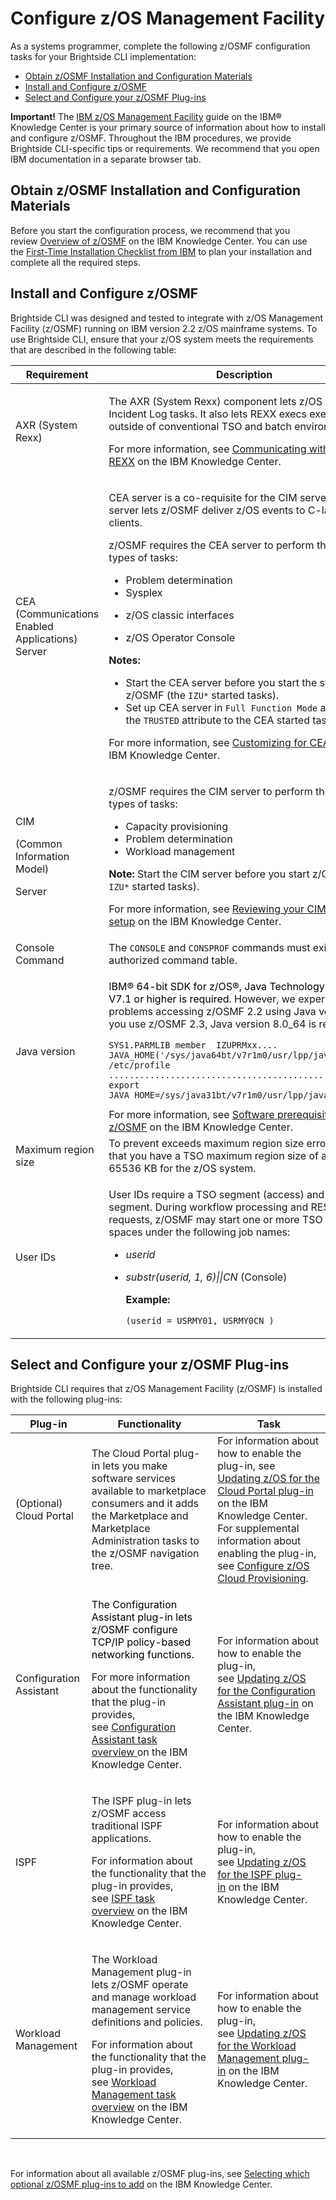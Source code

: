 # Configure z/OS Management Facility

As a systems programmer, complete the following z/OSMF configuration
tasks for your Brightside CLI implementation:

<div class="toc-macro rbtoc1519943043252">

  - [Obtain z/OSMF Installation and Configuration
    Materials](#Configurez/OSManagementFacility-Obtainz/OSMFInstallationandConfigurationMaterials)
  - [Install and Configure
    z/OSMF](#Configurez/OSManagementFacility-InstallandConfigurez/OSMFpre)
  - [Select and Configure your z/OSMF
    Plug-ins](#Configurez/OSManagementFacility-SelectandConfigureyourz/OSMFPlug-ins)

**Important!** The [IBM z/OS Management
Facility](https://www.ibm.com/support/knowledgecenter/en/SSLTBW_2.2.0/com.ibm.zos.v2r2.izu/izu.htm)
guide on the IBM<span style="color: rgb(0,0,0);">®</span> Knowledge
Center is your primary source of information about how to install and
configure z/OSMF. Throughout the IBM procedures, we provide Brightside
CLI-specific tips or<span> requirements. We recommend that you open IBM
documentation in a separate browser tab.</span>

## Obtain z/OSMF Installation and Configuration Materials

<span>Before you start the configuration process, we recommend that you
review [Overview of
z/OSMF](https://www.ibm.com/support/knowledgecenter/en/SSLTBW_2.2.0/com.ibm.zos.v2r2.izua300/IZUHPINFO_OverviewMain.htm) on
the IBM Knowledge Center. </span>You can use the [First-Time
Installation Checklist from
IBM](https://www.ibm.com/support/knowledgecenter/en/SSLTBW_2.2.0/com.ibm.zos.v2r2.izua300/IZUHPINFO_Checklist.htm) to
plan your installation and complete all the required
steps. 

## Install and Configure z/OSMF<span id="Configurez/OSManagementFacility-pre" class="confluence-anchor-link"></span>

Brightside CLI was designed and tested to integrate with z/OS Management
Facility (z/OSMF) running on IBM version 2.2 z/OS mainframe systems. To
use Brightside CLI, ensure that your z/OS system meets the requirements
that are described in the following table:

<div class="table-wrap">

<table>
<thead>
<tr class="header">
<th>Requirement</th>
<th>Description</th>
<th> </th>
</tr>
</thead>
<tbody>
<tr class="odd">
<td><span>AXR (System Rexx)</span></td>
<td><p>The AXR (System Rexx) component lets z/OS perform Incident Log tasks. It also lets REXX execs execute outside of conventional TSO and batch environments.</p>
<p>For more information, see <a href="https://www.ibm.com/support/knowledgecenter/en/SSLTBW_2.2.0/com.ibm.zos.v2r2.ieag100/m3modaxr.htm" class="external-link">Communicating with System REXX</a> on the IBM Knowledge Center.</p></td>
<td> </td>
</tr>
<tr class="even">
<td>CEA (Communications Enabled Applications)  Server</td>
<td><div class="content-wrapper">
<p>CEA server is a co-requisite for the CIM server. The CEA server lets z/OSMF deliver z/OS events to C-language clients.</p>
<p>z/OSMF requires the CEA server to perform the following types of tasks:</p>
<ul>
<li>Problem determination</li>
<li>Sysplex</li>
<li><p>z/OS classic interfaces</p></li>
<li><p>z/OS Operator Console<br />
</p></li>
</ul>
</div>
<div class="confluence-information-macro confluence-information-macro-note">
<span class="aui-icon aui-icon-small aui-iconfont-warning confluence-information-macro-icon"></span>
<div class="confluence-information-macro-body">
<p><strong>Notes:</strong></p>
<ul>
<li>Start the CEA server before you start the start z/OSMF (the <code>IZU*</code> started tasks).</li>
<li>Set up CEA server in <code>Full Function Mode</code> and assign the <code>TRUSTED</code> attribute to the CEA started task.</li>
</ul>
</div>
</div>
<p><span>For more information, see </span><a href="https://www.ibm.com/support/knowledgecenter/en/SSLTBW_2.2.0/com.ibm.zos.v2r2.e0zb100/custcea.htm" class="external-link">Customizing for CEA</a><span> on the IBM Knowledge Center.</span></p></td>
<td> </td>
</tr>
<tr class="odd">
<td>CIM
<div class="WordSection1">
<p>(Common Information Model) </p>
</div>
Server</td>
<td><div class="content-wrapper">
<p>z/OSMF requires the CIM server to perform the following types of tasks:</p>
<ul>
<li>Capacity provisioning</li>
<li>Problem determination</li>
<li>Workload management</li>
</ul>
<div class="confluence-information-macro confluence-information-macro-note">
<span class="aui-icon aui-icon-small aui-iconfont-warning confluence-information-macro-icon"></span>
<div class="confluence-information-macro-body">
<strong>Note:</strong> Start the CIM server before you start z/OSMF (the <code>IZU*</code> started tasks).
</div>
</div>
<p>For more information, see <a href="https://www.ibm.com/support/knowledgecenter/SSLTBW_2.2.0/com.ibm.zos.v2r2.izua300/IZUHPINFO_AdditionalCIMStepsForZOS.htm" class="external-link">Reviewing your CIM server setup</a> on the IBM Knowledge Center.</p>
</div></td>
<td> </td>
</tr>
<tr class="even">
<td>Console Command</td>
<td>The <code>CONSOLE</code> and <code>CONSPROF</code> commands must exist in the authorized command table.</td>
<td> </td>
</tr>
<tr class="odd">
<td>Java version</td>
<td><div class="content-wrapper">
<p>I<span style="color: rgb(0,0,0);">BM® 64-bit SDK for z/OS®, Java Technology Edition V7.1 or higher is required. </span>However, we experienced problems accessing z/OSMF 2.2 using Java version 8. If you use z/OSMF 2.3, Java version 8.0_64 is required.</p>
<div class="code panel caCodePanel">
<div class="codeContent panelContent">
<pre class="ca-code-default"><code>SYS1.PARMLIB member  IZUPRMxx.... JAVA_HOME(&#39;/sys/java64bt/v7r1m0/usr/lpp/java/J7.1_64&#39;
/etc/profile ............................................... export JAVA_HOME=/sys/java31bt/v7r1m0/usr/lpp/java/J7.1</code></pre>
</div>
</div>
For more information, see <a href="https://www.ibm.com/support/knowledgecenter/en/SSLTBW_2.2.0/com.ibm.zos.v2r2.izua300/IZUHPINFO_SoftwarePrereqs.htm" class="external-link">Software prerequisites for z/OSMF</a> on the IBM Knowledge Center.
</div></td>
<td> </td>
</tr>
<tr class="even">
<td>Maximum region size</td>
<td>To prevent exceeds maximum region size errors, ensure that you have a TSO maximum region size of at least 65536 KB for the z/OS system.</td>
<td> </td>
</tr>
<tr class="odd">
<td>User IDs</td>
<td><div class="content-wrapper">
<p>User IDs require a TSO segment (access) and an OMVS segment. During workflow processing and REST API requests, z/OSMF may start one or more TSO address spaces under the following job names:</p>
<ul>
<li><em>userid</em></li>
<li><p><em>substr(userid, 1, 6)||CN</em> (Console)</p>
<p><strong>Example:</strong></p>
<div class="code panel caCodePanel">
<div class="codeContent panelContent">
<pre class="ca-code-default"><code>(userid = USRMY01, USRMY0CN )</code></pre>
</div>
</div></li>
</ul>
</div></td>
<td> </td>
</tr>
</tbody>
</table>

</div>

## Select and Configure your z/OSMF Plug-ins

Brightside CLI requires that z/OS Management Facility (z/OSMF) is
installed with the following plug-ins:

<div class="table-wrap">

<table>
<thead>
<tr class="header">
<th>Plug-in</th>
<th>Functionality</th>
<th>Task</th>
</tr>
</thead>
<tbody>
<tr class="odd">
<td>(Optional) Cloud Portal</td>
<td>The Cloud Portal plug-in lets you make software services available to marketplace consumers and it adds the Marketplace and Marketplace Administration tasks to the z/OSMF navigation tree.</td>
<td>For information about how to enable the plug-in, see <a href="https://www.ibm.com/support/knowledgecenter/en/SSLTBW_2.2.0/com.ibm.zos.v2r2.izua300/izuconfig_CloudProvPortalSetup.htm" class="external-link">Updating z/OS for the Cloud Portal plug-in</a> on the IBM Knowledge Center. For supplemental information about enabling the plug-in, see <a href="433363264.html">Configure z/OS Cloud Provisioning</a>.</td>
</tr>
<tr class="even">
<td>Configuration Assistant</td>
<td><p><span style="color: rgb(0,0,0);">The Configuration Assistant plug-in lets z/OSMF configure TCP/IP policy-based networking functions.</span></p>
<p>For more information about the functionality that the plug-in provides, see <a href="https://www.ibm.com/support/knowledgecenter/SSLTBW_2.2.0/com.ibm.zos.v2r2.izua300/IZUHPINFO_OverviewConfigurationAssistant.htm" class="external-link">Configuration Assistant task overview </a>on the IBM Knowledge Center.</p></td>
<td>For information about how to enable the plug-in, see <a href="https://www.ibm.com/support/knowledgecenter/SSLTBW_2.2.0/com.ibm.zos.v2r2.izua300/IZUHPINFO_ConfigAssistSetup.htm" class="external-link">Updating z/OS for the Configuration Assistant plug-in</a> on the IBM Knowledge Center.</td>
</tr>
<tr class="odd">
<td>ISPF</td>
<td><p>The ISPF plug-in lets z/OSMF access traditional ISPF applications.</p>
<p>For information about the functionality that the plug-in provides, see <a href="https://www.ibm.com/support/knowledgecenter/SSLTBW_2.2.0/com.ibm.zos.v2r2.izua300/IZUHPINFO_OverviewISPF.htm" class="external-link">ISPF task overview</a> on the IBM Knowledge Center.</p></td>
<td>For information about how to enable the plug-in, see <a href="https://www.ibm.com/support/knowledgecenter/en/SSLTBW_2.2.0/com.ibm.zos.v2r2.izua300/IZUHPINFO_ISPFPluginSetup.htm" class="external-link">Updating z/OS for the ISPF plug-in</a> on the IBM Knowledge Center.</td>
</tr>
<tr class="even">
<td>Workload Management</td>
<td><p>The Workload Management plug-in lets z/OSMF operate and manage workload management service definitions and policies.</p>
<p>For information about the functionality that the plug-in provides, see <a href="https://www.ibm.com/support/knowledgecenter/SSLTBW_2.2.0/com.ibm.zos.v2r2.izua300/IZUHPINFO_OverviewWorkloadManagement.htm" class="external-link">Workload Management task overview</a> on the IBM Knowledge Center.</p></td>
<td>For information about how to enable the plug-in, see <a href="https://www.ibm.com/support/knowledgecenter/SSLTBW_2.2.0/com.ibm.zos.v2r2.izua300/IZUHPINFO_AuthorizingUsersToWLM.htm" class="external-link">Updating z/OS for the Workload Management plug-in</a> on the IBM Knowledge Center.</td>
</tr>
</tbody>
</table>

</div>

 

For information about all available z/OSMF plug-ins, see [Selecting
which optional z/OSMF plug-ins to
add](https://www.ibm.com/support/knowledgecenter/en/SSLTBW_2.2.0/com.ibm.zos.v2r2.izua300/IZUHPINFO_PluginsPlanning.htm) on
the IBM Knowledge Center.

